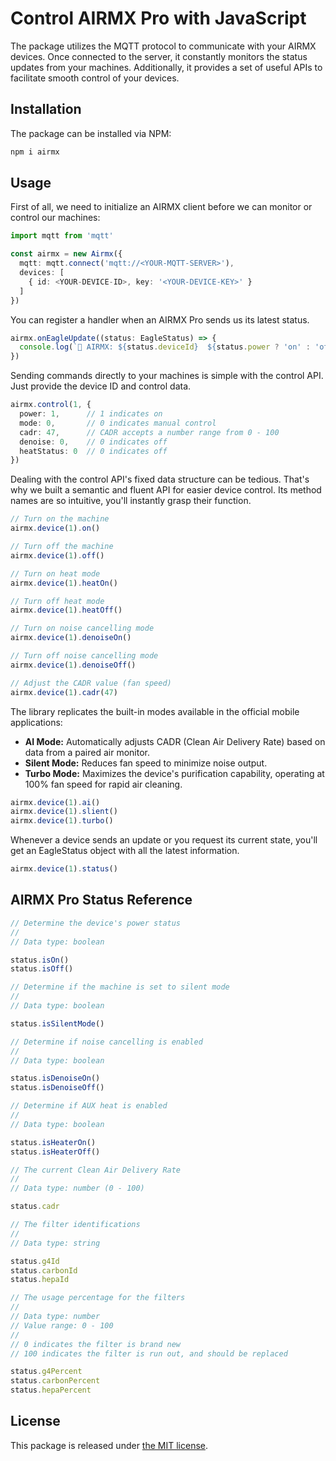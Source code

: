 # Control AIRMX Pro with JavaScript

The package utilizes the MQTT protocol to communicate with your AIRMX devices.
Once connected to the server, it constantly monitors the status updates from
your machines. Additionally, it provides a set of useful APIs to facilitate
smooth control of your devices.

## Installation

The package can be installed via NPM:

```bash
npm i airmx
```

## Usage

First of all, we need to initialize an AIRMX client before we can monitor or
control our machines:

```typescript
import mqtt from 'mqtt'

const airmx = new Airmx({
  mqtt: mqtt.connect('mqtt://<YOUR-MQTT-SERVER>'),
  devices: [
    { id: <YOUR-DEVICE-ID>, key: '<YOUR-DEVICE-KEY>' }
  ]
})
```

You can register a handler when an AIRMX Pro sends us its latest status.

```typescript
airmx.onEagleUpdate((status: EagleStatus) => {
  console.log(`🎈 AIRMX: ${status.deviceId}  ${status.power ? 'on' : 'off'}`)
})
```

Sending commands directly to your machines is simple with the control API.
Just provide the device ID and control data.

```typescript
airmx.control(1, {
  power: 1,      // 1 indicates on
  mode: 0,       // 0 indicates manual control
  cadr: 47,      // CADR accepts a number range from 0 - 100
  denoise: 0,    // 0 indicates off
  heatStatus: 0  // 0 indicates off
})
```

Dealing with the control API's fixed data structure can be tedious. That's
why we built a semantic and fluent API for easier device control. Its method
names are so intuitive, you'll instantly grasp their function.

```typescript
// Turn on the machine
airmx.device(1).on()

// Turn off the machine
airmx.device(1).off()

// Turn on heat mode
airmx.device(1).heatOn()

// Turn off heat mode
airmx.device(1).heatOff()

// Turn on noise cancelling mode
airmx.device(1).denoiseOn()

// Turn off noise cancelling mode
airmx.device(1).denoiseOff()

// Adjust the CADR value (fan speed)
airmx.device(1).cadr(47)
```

The library replicates the built-in modes available in the official mobile
applications:

- **AI Mode:** Automatically adjusts CADR (Clean Air Delivery Rate) based
    on data from a paired air monitor.
- **Silent Mode:** Reduces fan speed to minimize noise output.
- **Turbo Mode:** Maximizes the device's purification capability, operating
    at 100% fan speed for rapid air cleaning.

```typescript
airmx.device(1).ai()
airmx.device(1).slient()
airmx.device(1).turbo()
```

Whenever a device sends an update or you request its current state, you'll
get an EagleStatus object with all the latest information.

```typescript
airmx.device(1).status()
```

## AIRMX Pro Status Reference

```typescript
// Determine the device's power status
//
// Data type: boolean

status.isOn()
status.isOff()

// Determine if the machine is set to silent mode
//
// Data type: boolean

status.isSilentMode()

// Determine if noise cancelling is enabled
//
// Data type: boolean

status.isDenoiseOn()
status.isDenoiseOff()

// Determine if AUX heat is enabled
//
// Data type: boolean

status.isHeaterOn()
status.isHeaterOff()

// The current Clean Air Delivery Rate
//
// Data type: number (0 - 100)

status.cadr

// The filter identifications
//
// Data type: string

status.g4Id
status.carbonId
status.hepaId

// The usage percentage for the filters
//
// Data type: number
// Value range: 0 - 100
//
// 0 indicates the filter is brand new
// 100 indicates the filter is run out, and should be replaced

status.g4Percent
status.carbonPercent
status.hepaPercent
```

## License

This package is released under [the MIT license](LICENSE).
